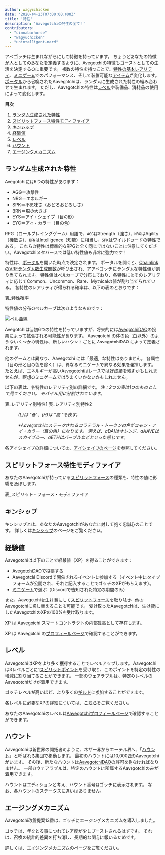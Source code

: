 ```yaml
---
author: wagyuchicken
date: '2020-04-23T07:00:00.000Z'
title: '特性'
description: 'Aavegotchiの特性の全て！'
contributors:
  - "cinnabarhorse"
  - "wagyuchicken"
  - "unintelligent-nerd"
---
```


アベゴッチは生まれながらにして特徴を持っています。 ちょうどあなたの特徴が人としてのあなたを定義するように、Avegotchiの特徴もゴーストとしての生活を決定するのに重要です。 複数の特性を持つことで、[特性の基本レアリティ](/rarity-farming#base-rarity-score)、[ミニゲーム](/minigames)でのパフォーマンス、そして装備可能な[アイテム](/wearables)が変化します。 [ポータル](/portals)から召喚されたAavegotchiは、ランダムに生成された特性の組み合わせで生まれます。 ただし、Aavegotchiの特性は<a href=#level>レベル</a>や装備品、消耗品の使用によって変化します。 

<div class="contentsBox">

**目次**

<ol>
<li><a href=#randomly-generated-traits>ランダム生成された特性 </a></li>
<li><a href=#spirit-force-trait-modifiers>スピリットフォース特性モディファイア</a></li>
<li><a href=#kinship>キンシップ</a></li>
<li><a href=#experience>経験値</a></li>
<li><a href=#level>レベル</a></li>
<li><a href=#haunt>ハウント</a></li>
<li><a href=#aging-mechanic>エージングメカニズム</a></li>
</ol>

</div>

## ランダム生成された特性
Avegotchiには6つの特性があります：

* AGG＝攻撃性
* NRG＝エネルギー
* SPK＝不気味さ（おどろおどろしさ）
* BRN＝脳の大きさ
* EYS＝アイ・シェイプ（目の形）
* EYC＝アイ・カラー（目の色）

RPG（ロールプレイングゲーム）用語で、`AGG`はStrength（強さ）、`NRG`はAgility（機敏さ）、`BRN`はIntelligence（知能）に相当し、`SPK`はワイルドカードの特性である。 これらの特性は標準的なRPGと全く同じではないことに注意してください。Aavegotchiメタバースでは低い特性値も非常に強力です！

特性は、[ポータル](/portals)を開いた時点で決定されます。 ポータルを開くと、[ChainlinkのVRFランダム数生成関数](/glossary#chainlink-vrf)が呼び出され、アアベゴッチにランダムな特性値が割り当てられます。 特性値はベルカーブで分布しており、各特性にはそのレアリティに応じてCommon、Uncommon、Rare、Mythicalの値が割り当てられている。 各特性のレアリティが得られる確率は、以下の表のとおりです：

表_特性確率

特性値の分布のベルカーブは次のようなものです：

<img class="bodyImage" src="/traits/bell_curve.png" alt = "ベル曲線" />

Avegotchiは当初6つの特性を持っていますが、将来的には[AvegotchiDAO](/dao)の投票によって拡張される可能性があります。 Aavegotchi の体の色（白以外）のようないくつかの特性は、新しいハウントごとに AavegotchiDAO によって定義されます。

他のゲームとは異なり、Aavegotchi には「最適」な特性はありません。 各属性（目の形と目の色を除く）は、異なるミニゲームで異なる効果を発揮します。 たとえば、エネルギーが高いAavegotchiはレースでは好成績を残すかもしれませんが、瞑想のミニゲームではうまくいかないかもしれません。

以下の表は、各特性のレアリティ別の詳細です。 *注：2つの表は1つのものとして見てください。 モバイル用に分割されています。*

表_レアリティ別特性1 表_レアリティ別特性2
<p style="margin-left: 3.0em"><i> (L)は "低"、(H)は "高 "を表す。 </i></p>
<p style="margin-left: 3.0em"><i> *Aavegotchiにステークされるコラテラル・トークンの色がコモン・アイ・カラー（目の色）になります。 例えば、aDAIはオレンジ、aAAVEはスカイブルー、aETHはパープルなどといった感じです。 </i></p>

各アイシェイプの詳細については、[アイシェイプのページ](/eye-shape)を参照してください。

## スピリットフォース特性モディファイア

あなたのAavegotchiが持っている[スピリットフォース](/spirit-force)の種類も、特性の値に影響を及ぼします。

表_スピリット・フォース・モディファイア

## キンシップ
キンシップとは、あなたのAavegotchiがあなたに対して抱く忠誠心のことです。 詳しくは[キンシップ](/kinship)のページをご覧ください。

## 経験値
Aavegotchiは以下のことで経験値（XP）を得ることができます：
* [AvegotchiDAO](/dao)で投票する
* Aavegotchi Discordで開催されるイベントに参加する（イベント中にタイプフォームが公開され、それに記入することでゴッチのXPがもらえます）。
* [ミニゲーム](/minigames)で遊ぶ（Discordで告知された特定の期間のみ）

また、Aavegotchiを生け贄にして[スピリットフォース](/spirit-force)を取り除き、他のAavegotchiに移し替えることも可能です。 受け取ったAavegotchiは、生け贄にしたAavegotchiのXPの100%を受け取ります。

XP は Aavegotchi スマートコントラクトの内部残高として存在します。

XP は Aavegotchi の[プロフィールページ](/aavegotchi-profile)で確認することができます。

## レベル
AavegotchiはXPをより多く獲得することでレベルアップします。 Aavegotchiは3レベルごとに1[スピリットポイント](/glossary#spirit-point)を受け取り、このポイントを特定の特性の増減に割り当てることができます。 一部のウェアラブルは、特定のレベルのAavegotchiだけが着用できます。

ゴッチレベルが高いほど、より多くの[ギルド](/guild)に参加することができます。

各レベルに必要なXPの詳細については、[こちら](/xp)をご覧ください。

あなたのAavegotchiのレベルは[Aavegotchiプロフィールページ](/aavegotchi-profile)で確認することができます。

## ハウント
Aavegotchiは新世界の開拓者のように、ネザー界からエーテル界へ、「[ハウント](/haunt)」と呼ばれる集団で移動します。 最初のハウントには10,000匹のAavegotchiがいます。 その後、新たなハウントは[AavegotchiDAO](/dao)の許可を得なければなりません。 一部のウェアラブルは、特定のハウントに所属するAavegotchiのみが着用できます。

ハウントはエディションと考え、ハウント番号はゴッチに表示されます。 なお、各ハウントのステータスに違いはありません。

## エージングメカニズム

Aavegotchi改善提案13番は、ゴッチにエージングメカニズムを導入しました。

ゴッチは、年をとる事につれてレア度が少しブーストされるはずです。 それは、召喚の統計的差異を打ち消し、長期的な関与に報いるためです。

詳しくは、[エイジングメカニズム](/aging-mechanic)のページをご覧ください。